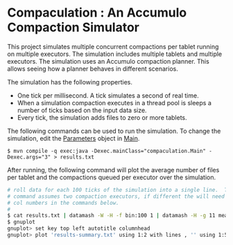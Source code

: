 Compaculation : An Accumulo Compaction Simulator
================================================

This project simulates multiple concurrent compactions per tablet running on
multiple executors.  The simulation includes multiple tablets and multiple
executors.  The simulation uses an Accumulo compaction planner.  This allows
seeing how a planner behaves in different scenarios. 

The simulation has the following properties.

 * One tick per millisecond.  A tick simulates a second of real time.
 * When a simulation compaction executes in a thread pool is sleeps a number of ticks based on the input data size.  
 * Every tick, the simulation adds files to zero or more tablets.

The following commands can be used to run the simulation.  To change the simulation, edit the [Parameters](src/compaculation/Parameters.java) object in [Main](src/compaculation/Main.java).

```
$ mvn compile -q exec:java -Dexec.mainClass="compaculation.Main" -Dexec.args="3" > results.txt
```

After running, the following command will plot the average number of files per
tablet and the compactions queued per executor over the simulation.

```bash
# roll data for each 100 ticks of the simulation into a single line.  This
# command assumes two compaction executors, if different the will need change all
# col numbers in the commands below.
# 
$ cat results.txt | datamash -W -H -f bin:100 1 | datamash -H -g 11 mean 4 mean 5 mean 6 mean 7 mean 8 > results-summary.txt
$ gnuplot
gnuplot> set key top left autotitle columnhead
gnuplot> plot 'results-summary.txt' using 1:2 with lines , '' using 1:5 with lines, '' using 1:6 with lines
```


